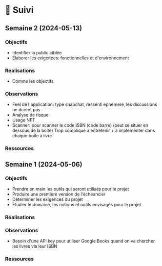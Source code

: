 # 📅 Suivi

<!-- ## Semaine 15 (2024-08-12)

### Objectifs

### Réalisations

### Observations

### Ressources

## Semaine 14 (2024-08-05)

### Objectifs

### Réalisations

### Observations

### Ressources

## Semaine 13 (2024-07-29)

### Objectifs

### Réalisations

### Observations

### Ressources

## Semaine 12 (2024-07-22)

### Objectifs

### Réalisations

### Observations

### Ressources

## Semaine 11 (2024-07-15)

### Objectifs

### Réalisations

### Observations

### Ressources

## Semaine 10 (2024-07-08)

### Objectifs

### Réalisations

### Observations

### Ressources

## Semaine 9 (2024-07-01)

### Objectifs

### Réalisations

### Observations

### Ressources

## Semaine 8 (2024-06-24)

### Objectifs

### Réalisations

### Observations

### Ressources

## Semaine 7 (2024-06-17)

### Objectifs

### Réalisations

### Observations

### Ressources

## Semaine 6 (2024-06-10)

### Objectifs

### Réalisations

### Observations

### Ressources

## Semaine 5 (2024-06-03)

### Objectifs

### Réalisations

### Observations

### Ressources

## Semaine 4 (2024-05-27)

### Objectifs

### Réalisations

### Observations

### Ressources

## Semaine 3 (2024-05-20)

### Objectifs

### Réalisations

### Observations

### Ressources -->

## Semaine 2 (2024-05-13)

### Objectifs

- Identifier la public ciblée
- Élaborer les exigences: fonctionnelles et d'environnement
  
### Réalisations
- Comme les objectifs

### Observations
- Feel de l'application: type snapchat, ressenti ephemere, les discussions ne durent pas
- Analyse de risque
- Usage NFT
- Scanner: pour scanner le code ISBN (code barre) (peut se situer en dessous de la boite)
Trop complique a entretenir + a implementer dans chaque boite a livre

### Ressources

## Semaine 1 (2024-05-06)

### Objectifs

- Prendre en main les outils qui seront utilisés pour le projet
- Produire une première version de l'échéancier
- Déterminer les exigences du projet
- Étudier le domaine, les notions et outils envisagés pour le projet

### Réalisations

<!-- Description des tâches accomplies -->

### Observations

<!-- Description des observations importantes (ex: remarque ou trouvaille intéressante, difficultés rencontrées) de la semaine -->
- Besoin d'une API key pour utiliser Google Books quand on va chercher les livres via leur ISBN

### Ressources

<!-- Matériels consultés (vidéo, article, documentation, livres)-->
